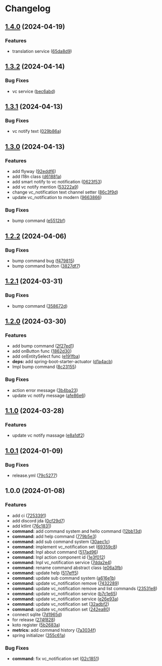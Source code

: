 # Changelog

## [1.4.0](https://github.com/shiron-dev/koto-discord/compare/v1.3.2...v1.4.0) (2024-04-19)


### Features

* translation service ([65da8d9](https://github.com/shiron-dev/koto-discord/commit/65da8d9972dcf532f3424ca8716b9a126a0b04fb))

## [1.3.2](https://github.com/shiron-dev/koto-discord/compare/v1.3.1...v1.3.2) (2024-04-14)


### Bug Fixes

* vc service ([bec6abd](https://github.com/shiron-dev/koto-discord/commit/bec6abd820258e463dd63090a3a0f458295f3b74))

## [1.3.1](https://github.com/shiron-dev/koto-discord/compare/v1.3.0...v1.3.1) (2024-04-13)


### Bug Fixes

* vc notify text ([029b86a](https://github.com/shiron-dev/koto-discord/commit/029b86a24739827d418a2fa5f058273336cafb26))

## [1.3.0](https://github.com/shiron-dev/koto-discord/compare/v1.2.2...v1.3.0) (2024-04-13)


### Features

* add flyway ([92eddf6](https://github.com/shiron-dev/koto-discord/commit/92eddf64a5b821a0e5ef07fe5554312855682f8a))
* add I18n class ([d61881a](https://github.com/shiron-dev/koto-discord/commit/d61881ac325a82bff34231ab4c710c8e575131e6))
* add smart notify to vc notification ([0623f53](https://github.com/shiron-dev/koto-discord/commit/0623f53d1371048f11ad4313fb11ce7e095c47e3))
* add vc notify mention ([53222a9](https://github.com/shiron-dev/koto-discord/commit/53222a93d5b7c048485a6a6f3836b4859ba7a0c9))
* change vc_notification text channel setter ([86c3f9d](https://github.com/shiron-dev/koto-discord/commit/86c3f9d7a3d21e58dc6d316d64890dfac2b4a9eb))
* update vc_notification to modern ([9663866](https://github.com/shiron-dev/koto-discord/commit/9663866a0a2b5e4e21cae0fc3f031c28d30e4711))


### Bug Fixes

* bump command ([e5512bf](https://github.com/shiron-dev/koto-discord/commit/e5512bfd15fcb78e306304e512db7f729ac3cd97))

## [1.2.2](https://github.com/shiron-dev/koto-discord/compare/v1.2.1...v1.2.2) (2024-04-06)


### Bug Fixes

* bump command bug ([f479815](https://github.com/shiron-dev/koto-discord/commit/f47981511094177ccabc904afca1c937726196ea))
* bump command button ([3827df7](https://github.com/shiron-dev/koto-discord/commit/3827df7ade78c1e2b5a477da39343c0a0fa6ac75))

## [1.2.1](https://github.com/shiron-dev/koto-discord/compare/v1.2.0...v1.2.1) (2024-03-31)


### Bug Fixes

* bump command ([358672d](https://github.com/shiron-dev/koto-discord/commit/358672d4ff782d62e715dcd7756b16bdf662c454))

## [1.2.0](https://github.com/shiron-dev/koto-discord/compare/v1.1.0...v1.2.0) (2024-03-30)


### Features

* add bump command ([2f27ed1](https://github.com/shiron-dev/koto-discord/commit/2f27ed1c63e28c738a34341d6a0af4a8a370944a))
* add onButton func ([1862d30](https://github.com/shiron-dev/koto-discord/commit/1862d306d99830a39c2820ed553170ced7bad5f5))
* add onEntitySelect func ([e191fba](https://github.com/shiron-dev/koto-discord/commit/e191fbaacab68c614d967c6f187125de2f7c8854))
* **deps:** add spring-boot-starter-actuator ([d1a4acb](https://github.com/shiron-dev/koto-discord/commit/d1a4acb8dd3b246d6e70de64bcd08fe9ba244812))
* Impl bump command ([8c23155](https://github.com/shiron-dev/koto-discord/commit/8c23155bf0b363a94c9f446713e8cea009ee9cde))


### Bug Fixes

* action error message ([3b4ba23](https://github.com/shiron-dev/koto-discord/commit/3b4ba2370252a8ab144173204d460f53129f261b))
* update vc notify message ([afe86e6](https://github.com/shiron-dev/koto-discord/commit/afe86e69e3dd29c1b9dcad02a9d50b71a1929ee4))

## [1.1.0](https://github.com/shiron-dev/koto-discord/compare/v1.0.1...v1.1.0) (2024-03-28)


### Features

* update vc notify massage ([e8a1df2](https://github.com/shiron-dev/koto-discord/commit/e8a1df2947de8393bb005153d3cc2b2298341dba))

## [1.0.1](https://github.com/shiron-dev/koto-discord/compare/v1.0.0...v1.0.1) (2024-01-09)


### Bug Fixes

* release.yml ([79c5277](https://github.com/shiron-dev/koto-discord/commit/79c52775ff58734a9381bf9bc4243c7bf8af4175))

## 1.0.0 (2024-01-08)


### Features

* add ci ([7253391](https://github.com/shiron-dev/koto-discord/commit/7253391eb2e69fbf2ca7f016c6fa173cfd7b11ee))
* add discord jda ([0cf29d7](https://github.com/shiron-dev/koto-discord/commit/0cf29d73165746240035c6b815927528c8aa1724))
* add ktlint ([76c1831](https://github.com/shiron-dev/koto-discord/commit/76c18315413c6f75729dd3e76ac019065ee7b77b))
* **command:** add command system and hello command ([12bb13d](https://github.com/shiron-dev/koto-discord/commit/12bb13d2363471f8021d88913fc22f73a12e8ff0))
* **command:** add help command ([779b5e3](https://github.com/shiron-dev/koto-discord/commit/779b5e3d8e7c99f98968edc18037a46a3ae38db8))
* **command:** add sub command system ([30aec1c](https://github.com/shiron-dev/koto-discord/commit/30aec1c0e760997d51c1417b350b2da49f05f1db))
* **command:** implement vc_notification set ([69359c8](https://github.com/shiron-dev/koto-discord/commit/69359c805413780ddf3c0b2a0dfd6c8c708a113e))
* **command:** Inpl about command ([517ad96](https://github.com/shiron-dev/koto-discord/commit/517ad966402616a9a3a0639535088649d2979a43))
* **command:** Inpl action component id ([1e3f012](https://github.com/shiron-dev/koto-discord/commit/1e3f012c188cf62a9330627995305a30eb685ea8))
* **command:** Inpl vc_notification service ([7dda2e4](https://github.com/shiron-dev/koto-discord/commit/7dda2e4b020068759ab12767406971068fba7d25))
* **command:** rename command abstract class ([e06a3fb](https://github.com/shiron-dev/koto-discord/commit/e06a3fb4f0033664692c64fccf8e7094261d3903))
* **command:** update help ([517eff5](https://github.com/shiron-dev/koto-discord/commit/517eff56b24a4c14095d8910be1815d74114876b))
* **command:** update sub command system ([a616e1b](https://github.com/shiron-dev/koto-discord/commit/a616e1b74d02f58b090ac6beb9e5d3dc3fde026e))
* **command:** update vc_notification remove ([7432289](https://github.com/shiron-dev/koto-discord/commit/74322897f8c9eb62e512626735ebfb1893d2db7a))
* **command:** update vc_notification remove and list commands ([23531e8](https://github.com/shiron-dev/koto-discord/commit/23531e86a091120c70c4e257943d4bcb491e3def))
* **command:** update vc_notification service ([b7c1e65](https://github.com/shiron-dev/koto-discord/commit/b7c1e653598cfee1518c5da92314b3edc57b64fc))
* **command:** update vc_notification service ([e26e93a](https://github.com/shiron-dev/koto-discord/commit/e26e93aa0a3c2ec6f47ec8c301ffbf2efc842dce))
* **command:** update vc_notification set ([32adbf2](https://github.com/shiron-dev/koto-discord/commit/32adbf2f16804ec87f7fdb71cb99cd18058cd4b3))
* **command:** update vc_notification set ([242ea80](https://github.com/shiron-dev/koto-discord/commit/242ea80021d0eeb9b058c8c48ea0d6413c6ca3e8))
* connect sqlite ([7d1965d](https://github.com/shiron-dev/koto-discord/commit/7d1965dfbc1ff9d32ca5c1ead86457dcf6fdebe0))
* for release ([274f828](https://github.com/shiron-dev/koto-discord/commit/274f828e75bd5cee148f3d8595b8cdf08a4ceb55))
* koto register ([5b2683a](https://github.com/shiron-dev/koto-discord/commit/5b2683a5fe46ab951b454641ebc48a5183590314))
* **metrics:** add command history ([7a3034f](https://github.com/shiron-dev/koto-discord/commit/7a3034f12f48629895e9d337d6369967ae0899fb))
* spring initializer ([355c61a](https://github.com/shiron-dev/koto-discord/commit/355c61a69b1a970992c130986f8f30bc5d1ab503))


### Bug Fixes

* **command:** fix vc_notification set ([02c1851](https://github.com/shiron-dev/koto-discord/commit/02c18512baa70e6f7f8ba293514e5cce4b07ac54))
